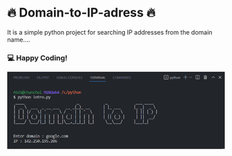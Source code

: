  # 🔥 Domain-to-IP-adress 🔥
It is a simple python project for searching IP addresses from the domain name....  

### 💻 Happy Coding!



<img src="https://github.com/chanchol-kumar/Domain-to-IP-adress/blob/main/demo.PNG" width="3000" title="interface"/> 
